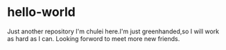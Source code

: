 # hello-world
Just another repository
I'm chulei here.I'm just greenhanded,so I will work as hard as I can.
Looking forword to meet more new friends.
